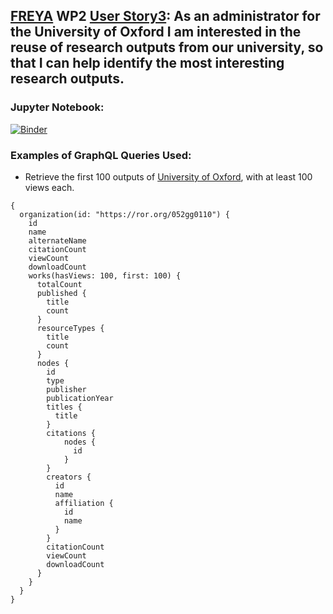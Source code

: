 ## [FREYA](https://www.project-freya.eu/en) WP2 [User Story3](https://www.pidforum.org/t/pid-graph-graphql-example-research-organization/929): As an administrator for the University of Oxford I am interested in the reuse of research outputs from our university, so that I can help identify the most interesting research outputs.
                   
### Jupyter Notebook:
[![Binder](https://mybinder.org/badge_logo.svg)](https://mybinder.org/v2/gh/datacite/pidgraph-notebooks-python/master?filepath=user-story-3-impacts-of-organization%2Fpy-impacts-of-organization-with-output.ipynb)

### Examples of GraphQL Queries Used:
* Retrieve the first 100 outputs of [University of Oxford](https://ror.org/052gg0110), with at least 100 views each.

```
{
  organization(id: "https://ror.org/052gg0110") {
    id
    name
    alternateName
    citationCount
    viewCount
    downloadCount
    works(hasViews: 100, first: 100) {
      totalCount
      published {
        title
        count
      }
      resourceTypes {
        title
        count
      }
      nodes {
        id
        type
        publisher
        publicationYear
        titles {
          title
        }
        citations {
            nodes {
              id
        	}
        }        
        creators {
          id
          name
          affiliation {
            id
            name
          }
        }
        citationCount
        viewCount
        downloadCount
      }
    }
  }
}

```
